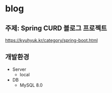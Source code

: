 # blog

## 주제: Spring CURD 블로그 프로젝트
https://kyuhyuk.kr/category/spring-boot.html

## 개발환경
- Server
  - local
- DB
  - MySQL 8.0
